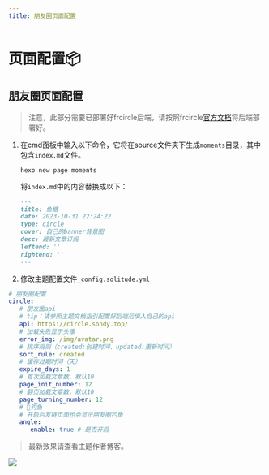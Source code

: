 ```yaml
---
title: 朋友圈页面配置
---
```


# 页面配置📦

## 朋友圈页面配置

> 注意，此部分需要已部署好frcircle后端，请按照frcircle[官方文档](https://fcircle-doc.yyyzyyyz.cn/)将后端部署好。

1. 在cmd面板中输入以下命令，它将在source文件夹下生成`moments`目录，其中包含`index.md`​文件。

    ```shell
    hexo new page moments
    ```

   将`index.md`​中的内容替换成以下：

    ```markdown
    ---
    title: 鱼塘
    date: 2023-10-31 22:24:22
    type: circle
    cover: 自己的banner背景图
    desc: 最新文章订阅
    leftend: ''
    rightend: ''
    ---
    ```
2. 修改主题配置文件`_config.solitude.yml`

```yaml
# 朋友圈配置
circle:
   # 朋友圈api
   # tip：请参照主题文档指引配置好后端后填入自己的api
   api: https://circle.sondy.top/
   # 加载失败显示头像
   error_img: /img/avatar.png
   # 排序规则（created:创建时间、updated:更新时间）
   sort_rule: created
   # 缓存过期时间（天）
   expire_days: 1
   # 首次加载文章数，默认10
   page_init_number: 12
   # 翻页加载文章数，默认10
   page_turning_number: 12
   # 🎣钓鱼
   # 开启后友链页面也会显示朋友圈钓鱼
   angle:
      enable: true # 是否开启
```

> 最新效果请查看主题作者博客。

![](https://bu.dusays.com/2023/11/01/6541dd73b5c81.png)